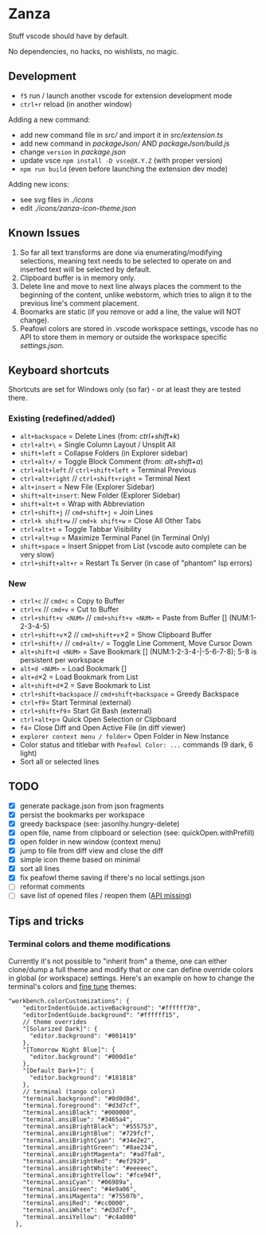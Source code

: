 # Zanza

Stuff vscode should have by default.

No dependencies, no hacks, no wishlists, no magic.

## Development

- `f5` run / launch another vscode for extension development mode
- `ctrl+r` reload (in another window)

Adding a new command:

- add new command file in _src/_ and import it in _src/extension.ts_
- add new command in _packageJson/_ AND _packageJson/build.js_
- change `version` in _package.json_
- update vsce `npm install -D vsce@X.Y.Z` (with proper version)
- `npm run build` (even before launching the extension dev mode)

Adding new icons:

- see svg files in _./icons_
- edit _./icons/zanza-icon-theme.json_

## Known Issues

1. So far all text transforms are done via enumerating/modifying selections,
   meaning text needs to be selected to operate on and inserted text will be selected by default.
2. Clipboard buffer is in memory only.
3. Delete line and move to next line always places the comment to the beginning of the content,
   unlike webstorm, which tries to align it to the previous line's comment placement.
4. Boomarks are static (if you remove or add a line, the value will NOT change).
5. Peafowl colors are stored in .vscode workspace settings, vscode has no API
   to store them in memory or outside the workspace specific _settings.json_.

## Keyboard shortcuts

Shortcuts are set for Windows only (so far) - or at least they are tested there.

### Existing (redefined/added)

- `alt+backspace` = Delete Lines (from: _ctrl+shift+k_)
- `ctrl+alt+\` = Single Column Layout / Unsplit All
- `shift+left` = Collapse Folders (in Explorer sidebar)
- `ctrl+alt+/` = Toggle Block Comment (from: _alt+shift+a_)
- `ctrl+alt+left` // `ctrl+shift+left` = Terminal Previous
- `ctrl+alt+right` // `ctrl+shift+right` = Terminal Next
- `alt+insert` = New File (Explorer Sidebar)
- `shift+alt+insert`: New Folder (Explorer Sidebar)
- `shift+alt+t` = Wrap with Abbreviation
- `ctrl+shift+j` // `cmd+shift+j` = Join Lines
- `ctrl+k shift+w` // `cmd+k shift+w` = Close All Other Tabs
- `ctrl+alt+t` = Toggle Tabbar Visibility
- `ctrl+alt+up` = Maximize Terminal Panel (in Terminal Only)
- `shift+space` = Insert Snippet from List (vscode auto complete can be very slow)
- `ctrl+shift+alt+r` = Restart Ts Server (in case of "phantom" lsp errors)

### New

- `ctrl+c` // `cmd+c` = Copy to Buffer
- `ctrl+x` // `cmd+v` = Cut to Buffer
- `ctrl+shift+v <NUM>` // `cmd+shift+v <NUM>` = Paste from Buffer [<NUM>] (NUM:1-2-3-4-5)
- `ctrl+shift+v`×2 // `cmd+shift+v`×2 = Show Clipboard Buffer
- `ctrl+shift+/` // `cmd+alt+/` = Toggle Line Comment, Move Cursor Down
- `alt+shift+d <NUM>` = Save Bookmark [<NUM>] (NUM:1-2-3-4-|-5-6-7-8); 5-8 is persistent per workspace
- `alt+d <NUM>` = Load Bookmark [<NUM>]
- `alt+d`×2 = Load Bookmark from List
- `alt+shift+d`×2 = Save Bookmark to List
- `ctrl+shift+backspace` // `cmd+shift+backspace` = Greedy Backspace
- `ctrl+f9`= Start Terminal (external)
- `ctrl+shift+f9`= Start Git Bash (external)
- `ctrl+alt+p`= Quick Open Selection or Clipboard
- `f4`= Close Diff and Open Active File (in diff viewer)
- `explorer context menu / folder`= Open Folder in New Instance
- Color status and titlebar with `Peafowl Color: ...` commands (9 dark, 6 light)
- Sort all or selected lines

## TODO

- [x] generate package.json from json fragments
- [x] persist the bookmarks per workspace
- [x] greedy backspace (see: jasonlhy.hungry-delete)
- [x] open file, name from clipboard or selection (see: quickOpen.withPrefill)
- [x] open folder in new window (context menu)
- [x] jump to file from diff view and close the diff
- [x] simple icon theme based on minimal
- [x] sort all lines
- [x] fix peafowl theme saving if there's no local settings.json
- [ ] reformat comments
- [ ] save list of opened files / reopen them ([API missing](https://github.com/Microsoft/vscode/issues/15178))

## Tips and tricks

### Terminal colors and theme modifications

Currently it's not possible to "inherit from" a theme, one can either clone/dump a full theme and modify
that or one can define override colors in global (or workspace) settings. Here's an example on how to change
the terminal's colors and [fine tune](https://code.visualstudio.com/docs/getstarted/themes#_customizing-a-color-theme)
themes:

```jsonc
"workbench.colorCustomizations": {
    "editorIndentGuide.activeBackground": "#ffffff70",
    "editorIndentGuide.background": "#ffffff15",
    // theme overrides
    "[Solarized Dark]": {
      "editor.background": "#001419"
    },
    "[Tomorrow Night Blue]": {
      "editor.background": "#000d1e"
    },
    "[Default Dark+]": {
      "editor.background": "#181818"
    },
    // terminal (tango colors)
    "terminal.background": "#0d0d0d",
    "terminal.foreground": "#d3d7cf",
    "terminal.ansiBlack": "#000000",
    "terminal.ansiBlue": "#3465a4",
    "terminal.ansiBrightBlack": "#555753",
    "terminal.ansiBrightBlue": "#729fcf",
    "terminal.ansiBrightCyan": "#34e2e2",
    "terminal.ansiBrightGreen": "#8ae234",
    "terminal.ansiBrightMagenta": "#ad7fa8",
    "terminal.ansiBrightRed": "#ef2929",
    "terminal.ansiBrightWhite": "#eeeeec",
    "terminal.ansiBrightYellow": "#fce94f",
    "terminal.ansiCyan": "#06989a",
    "terminal.ansiGreen": "#4e9a06",
    "terminal.ansiMagenta": "#75507b",
    "terminal.ansiRed": "#cc0000",
    "terminal.ansiWhite": "#d3d7cf",
    "terminal.ansiYellow": "#c4a000"
  },
```
